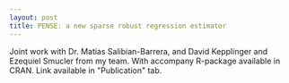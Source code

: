 ```yaml
---
layout: post
title: PENSE: a new sparse robust regression estimator
---
```


Joint work with Dr. Matias Salibian-Barrera, and David Kepplinger and Ezequiel Smucler from my team. With accompany R-package available in CRAN. Link available in "Publication" tab.